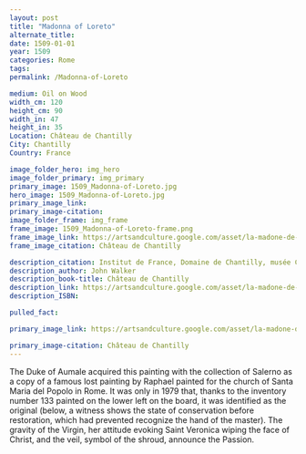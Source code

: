 ```yaml
---
layout: post
title: "Madonna of Loreto"
alternate_title:
date: 1509-01-01
year: 1509
categories: Rome
tags:
permalink: /Madonna-of-Loreto

medium: Oil on Wood
width_cm: 120
height_cm: 90
width_in: 47
height_in: 35
Location: Château de Chantilly
City: Chantilly
Country: France

image_folder_hero: img_hero
image_folder_primary: img_primary
primary_image: 1509_Madonna-of-Loreto.jpg
hero_image: 1509_Madonna-of-Loreto.jpg
primary_image_link:
primary_image-citation: 
image_folder_frame: img_frame
frame_image: 1509_Madonna-of-Loreto-frame.png
frame_image_link: https://artsandculture.google.com/asset/la-madone-de-lorette/PwHFGP5UEwfauA
frame_image_citation: Château de Chantilly

description_citation: Institut de France, Domaine de Chantilly, musée Condé, Santuario, PE-40 Fait partie de la donation de Henri d’Orléans duc d’Aumale (1822-1897) en 1886 à l’Institut de France pour former le musée Condé., RMN (Domaine de Chantilly) - © Harry Bréjat
description_author: John Walker
description_book-title: Château de Chantilly
description_link: https://artsandculture.google.com/asset/la-madone-de-lorette/PwHFGP5UEwfauA
description_ISBN:

pulled_fact:

primary_image_link: https://artsandculture.google.com/asset/la-madone-de-lorette/PwHFGP5UEwfauA

primary_image-citation: Château de Chantilly
---
```


The Duke of Aumale acquired this painting with the collection of Salerno as a copy of a famous lost painting by Raphael painted for the church of Santa Maria del Popolo in Rome. It was only in 1979 that, thanks to the inventory number 133 painted on the lower left on the board, it was identified as the original (below, a witness shows the state of conservation before restoration, which had prevented recognize the hand of the master). The gravity of the Virgin, her attitude evoking Saint Veronica wiping the face of Christ, and the veil, symbol of the shroud, announce the Passion.
